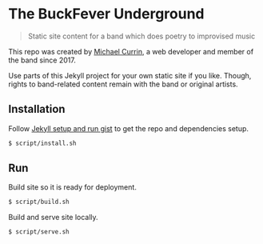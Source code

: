 # The BuckFever Underground
> Static site content for a band which does poetry to improvised music

This repo was created by [Michael Currin](https://github.com/MichaelCurrin), a web developer and member of the band since 2017.

Use parts of this Jekyll project for your own static site if you like. Though, rights to band-related content remain with the band or original artists.


## Installation

Follow [Jekyll setup and run gist](https://gist.github.com/MichaelCurrin/1085ab164550b31272699920b5549d4b) to get the repo and dependencies setup.


```bash
$ script/install.sh
```


## Run

Build site so it is ready for deployment.

```bash
$ script/build.sh
```

Build and serve site locally.

```bash
$ script/serve.sh
```
